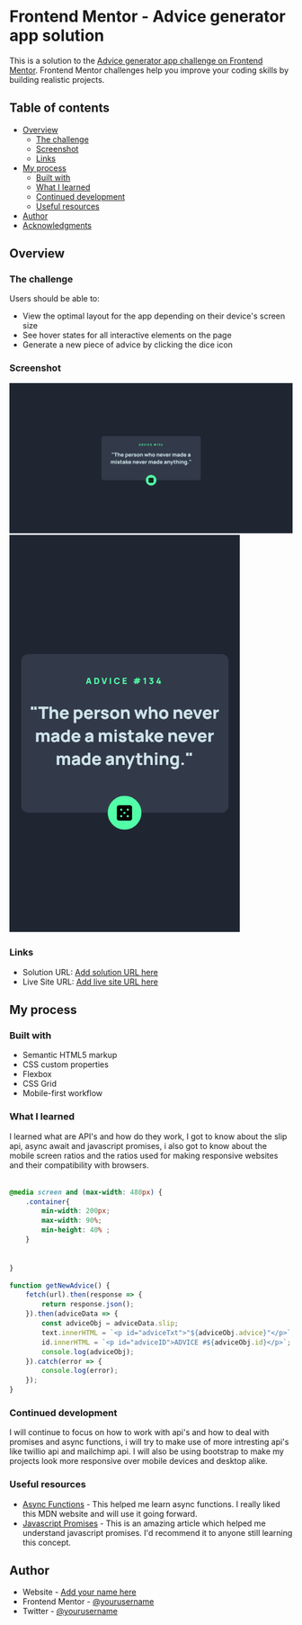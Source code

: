 # Frontend Mentor - Advice generator app solution

This is a solution to the [Advice generator app challenge on Frontend Mentor](https://www.frontendmentor.io/challenges/advice-generator-app-QdUG-13db). Frontend Mentor challenges help you improve your coding skills by building realistic projects.

## Table of contents

- [Overview](#overview)
  - [The challenge](#the-challenge)
  - [Screenshot](#screenshot)
  - [Links](#links)
- [My process](#my-process)
  - [Built with](#built-with)
  - [What I learned](#what-i-learned)
  - [Continued development](#continued-development)
  - [Useful resources](#useful-resources)
- [Author](#author)
- [Acknowledgments](#acknowledgments)

## Overview

### The challenge

Users should be able to:

- View the optimal layout for the app depending on their device's screen size
- See hover states for all interactive elements on the page
- Generate a new piece of advice by clicking the dice icon

### Screenshot

![](./images/screenshotdesktop.png)
![](./images/screenshotmobile.png)


### Links

- Solution URL: [Add solution URL here](https://github.com/snowrlax/Advice-Generator-App)
- Live Site URL: [Add live site URL here](https://polite-dolphin-a5a145.netlify.app/)

## My process

### Built with

- Semantic HTML5 markup
- CSS custom properties
- Flexbox
- CSS Grid
- Mobile-first workflow

### What I learned

I learned what are API's and how do they work, I got to know about the slip api, async await and javascript promises, i also got to know about the mobile screen ratios and the ratios used for making responsive websites and their compatibility with browsers.  

```css

@media screen and (max-width: 480px) {
    .container{
        min-width: 200px;
        max-width: 90%;
        min-height: 40% ;
    }

    
}
```
```js
function getNewAdvice() {
    fetch(url).then(response => {
        return response.json();
    }).then(adviceData => {
        const adviceObj = adviceData.slip;
        text.innerHTML = `<p id="adviceTxt">"${adviceObj.advice}"</p>`;
        id.innerHTML = `<p id="adviceID">ADVICE #${adviceObj.id}</p>`;
        console.log(adviceObj);
    }).catch(error => {
        console.log(error);
    });
}

```

### Continued development

I will continue to focus on how to work with api's and how to deal with promises and async functions, i will try to make use of more intresting api's like twillio api and mailchimp api. I will also be using bootstrap to make my projects look more responsive over mobile devices and desktop alike. 

### Useful resources

- [Async Functions](https://developer.mozilla.org/en-US/docs/Web/JavaScript/Reference/Statements/async_function) - This helped me learn async functions. I really liked this MDN website and will use it going forward.
- [Javascript Promises](https://developer.mozilla.org/en-US/docs/Web/JavaScript/Reference/Global_Objects/Promise) - This is an amazing article which helped me understand javascript promises. I'd recommend it to anyone still learning this concept.

## Author

- Website - [Add your name here](https://www.github.com/snowrlax)
- Frontend Mentor - [@yourusername](https://www.frontendmentor.io/profile/snowrlax)
- Twitter - [@yourusername](https://www.twitter.com/prnviskidding)

